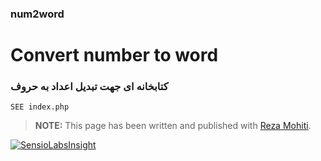### num2word
# Convert number to word

### کتابخانه ای جهت تبدیل اعداد به حروف

```
SEE index.php
```

> **NOTE:** This page has been written and published with [Reza Mohiti](http://rezamohiti.ir/ "Reza Mohiti").

[![SensioLabsInsight](https://insight.sensiolabs.com/projects/6db1e644-23c2-43ca-8526-c64f97d53941/big.png)](https://insight.sensiolabs.com/projects/6db1e644-23c2-43ca-8526-c64f97d53941)
